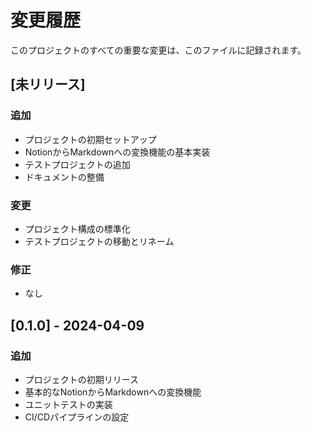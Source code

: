 # 変更履歴

このプロジェクトのすべての重要な変更は、このファイルに記録されます。

## [未リリース]

### 追加
- プロジェクトの初期セットアップ
- NotionからMarkdownへの変換機能の基本実装
- テストプロジェクトの追加
- ドキュメントの整備

### 変更
- プロジェクト構成の標準化
- テストプロジェクトの移動とリネーム

### 修正
- なし

## [0.1.0] - 2024-04-09

### 追加
- プロジェクトの初期リリース
- 基本的なNotionからMarkdownへの変換機能
- ユニットテストの実装
- CI/CDパイプラインの設定 